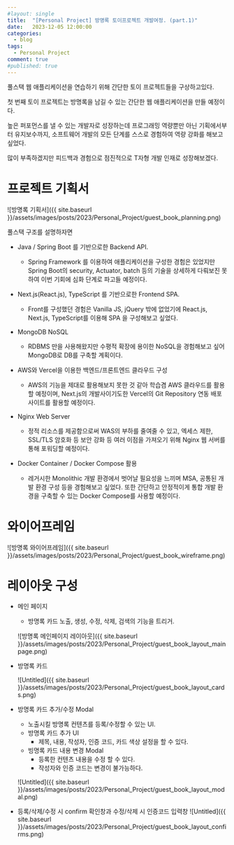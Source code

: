 ```yaml
---
#layout: single
title:	"[Personal Project] 방명록 토이프로젝트 개발여정. (part.1)"
date:	2023-12-05 12:00:00
categories:
  - blog
tags:
  - Personal Project
comment: true
#published: true 
---
```

풀스택 웹 애플리케이션을 연습하기 위해 간단한 토이 프로젝트들을 구상하고있다.

첫 번째 토이 프로젝트는 방명록을 남길 수 있는 간단한 웹 애플리케이션을 만들 예정이다.

높은 퍼포먼스를 낼 수 있는 개발자로 성장하는데 프로그래밍 역량뿐만 아닌 기획에서부터 유지보수까지,
소프트웨어 개발의 모든 단계를 스스로 경험하여 역량 강화를 해보고 싶었다.

많이 부족하겠지만 피드백과 경험으로 점진적으로 T자형 개발 인재로 성장해보겠다.


# 프로젝트 기획서
![방명록 기획서]({{ site.baseurl }}/assets/images/posts/2023/Personal_Project/guest_book_planning.png)

풀스택 구조를 설명하자면
- Java / Spring Boot 를 기반으로한 Backend API.
  - Spring Framework 를 이용하여 애플리케이션을 구성한 경험은 있었지만 Spring Boot의 security, Actuator, batch 등의 기술을 상세하게 다뤄보진 못하여
    이번 기회에 심화 단계로 파고들 예정이다.
  
- Next.js(React.js), TypeScript 를 기반으로한 Frontend SPA.
  - Front를 구성했던 경험은 Vanilla JS, jQuery 밖에 없었기에 
  React.js, Next.js, TypeScript를 이용해 SPA 을 구성해보고 싶었다.

- MongoDB NoSQL
  - RDBMS 만을 사용해왔지만 수평적 확장에 용이한 NoSQL을 경험해보고 싶어 MongoDB로 DB를 구축할 계획이다.
  
- AWS와 Vercel을 이용한 백엔드/프론트엔드 클라우드 구성
  - AWS의 기능을 제대로 활용해보지 못한 것 같아 학습겸 AWS 클라우드를 활용할 예정이며, 
  Next.js의 개발사이기도한 Vercel의 Git Repository 연동 배포 사이트를 활용할 예정이다.

- Nginx Web Server
  - 정적 리소스를 제공함으로써 WAS의 부하를 줄여줄 수 있고, 엑세스 제한, SSL/TLS 암호화 등 보안 강화 등
  여러 이점을 가져오기 위해 Nginx 웹 서버를 통해 포워딩할 예정이다.   

- Docker Container / Docker Compose 활용
  - 레거시한 Monolithic 개발  환경에서 벗어날 필요성을 느끼며 MSA, 공통된 개발 환경 구성 등을 경험해보고 싶었다.
  또한 간단하고 안정적이게 통합 개발 환경을 구축할 수 있는 Docker Compose를 사용할 예정이다.

# 와이어프레임
![방명록 와이어프레임]({{ site.baseurl }}/assets/images/posts/2023/Personal_Project/guest_book_wireframe.png)

# 레이아웃 구성
- 메인 페이지
  - 방명록 카드 노출, 생성, 수정, 삭제, 검색의 기능을 트리거.  
  
  ![방명록 메인페이지 레이아웃]({{ site.baseurl }}/assets/images/posts/2023/Personal_Project/guest_book_layout_mainpage.png)

- 방명록 카드

  ![Untitled]({{ site.baseurl }}/assets/images/posts/2023/Personal_Project/guest_book_layout_cards.png)

- 방명록 카드 추가/수정 Modal
  - 노출시킬 방명록 컨텐츠를 등록/수정할 수 있는 UI.
  - 방명록 카드 추가 UI
    - 제목, 내용, 작성자, 인증 코드, 카드 색상 설정을 할 수 있다.
  - 빙명록 카드 내용 변경 Modal
    - 등록한 컨텐츠 내용을 수정 할 수 있다.
    - 작성자와 인증 코드는 변경이 불가능하다.  

  ![Untitled]({{ site.baseurl }}/assets/images/posts/2023/Personal_Project/guest_book_layout_modal.png)

- 등록/삭제/수정 시 confirm 확인창과 수정/삭제 시 인증코드 입력창
  ![Untitled]({{ site.baseurl }}/assets/images/posts/2023/Personal_Project/guest_book_layout_confirms.png)